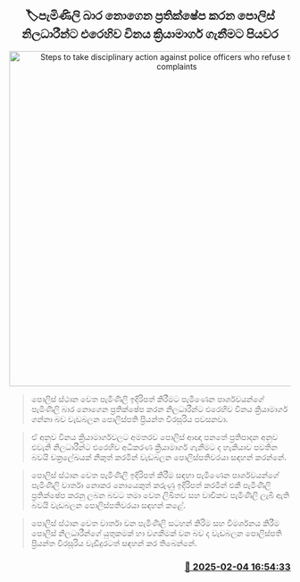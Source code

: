 <p align='center'><b><h2 align='center' title='Steps to take disciplinary action against police officers who refuse to accept complaints'>🏷පැමිණිලි බාර නොගෙන ප්‍රතික්ෂේප කරන පොලිස් නිලධාරීන්ට එරෙහිව විනය ක්‍රියාමාර්ග ගැනීමට පියවර</h2></b></p>
<p align='center'><img src='https://helakuru.sgp1.cdn.digitaloceanspaces.com/esana/images/lib/priyantha-weerasoriya.jpg' width='600' alt='Steps to take disciplinary action against police officers who refuse to accept complaints'></p>

> පොලිස් ස්ථාන වෙත පැමිණිලි ඉදිරිපත් කිරීමට පැමිණෙන පාර්ශවයන්ගේ පැමිණිලි බාර නොගෙන ප්‍රතික්ෂේප කරන නිලධාරීන්ට එරෙහිව විනය ක්‍රියාමාර්ග ගන්නා බව වැඩබලන පොලිස්පති ප්‍රියන්ත වීරසූරිය පවසනවා.

> ඒ අනුව විනය ක්‍රියාමාර්ගවලට අමතරව පොලිස් ආඥා පනතේ ප්‍රතිපාදන අනුව එවැනි නිලධාරීන්ට එරෙහිව අධිකරණ ක්‍රියාමාර්ග ගැනීමට ද හැකියාව පවතින බවයි චක්‍රලේඛයක් නිකුත් කරමින් වැඩබලන පොලිස්පතිවරයා සඳහන් කරන්නේ.

> පොලිස් ස්ථාන වෙත පැමිණිලි ඉදිරිපත් කිරීම සඳහා පැමිණෙන පාර්ශවයන්ගේ පැමිණිලි වාර්තා නොකර නොයෙකුත් කරුණු ඉදිරිපත් කරමින් එකී පැමිණිලි ප්‍රතික්ෂේප කරනු ලබන බවට තමා වෙත ලිඛිතව සහ වාචිකව පැමිණිලි ලැබී ඇති බවයි වැඩබලන පොලිස්පතිවරයා සඳහන් කළේ.

> පොලිස් ස්ථාන වෙත වාර්තා වන පැමිණිලි සටහන් කිරිම සහ විමර්ශනය කිරීම පොලිස් නිලධාරීන්ගේ යුතුකමක් හා වගකීමක් වන බව ද වැඩබලන පොලිස්පති ප්‍රියන්ත වීරසූරිය වැඩිදුරටත් සඳහන් කර තිබෙන්නේ.



<h3 align='right'><a href='https://www.helakuru.lk/esana/p/107155/'>📅 2025-02-04 16:54:33</a></h3>
